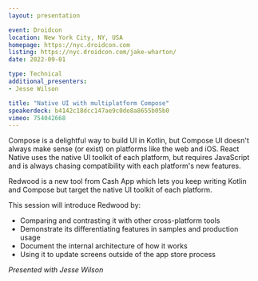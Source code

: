 ```yaml
---
layout: presentation

event: Droidcon
location: New York City, NY, USA
homepage: https://nyc.droidcon.com
listing: https://nyc.droidcon.com/jake-wharton/
date: 2022-09-01

type: Technical
additional_presenters:
- Jesse Wilson

title: "Native UI with multiplatform Compose"
speakerdeck: b4142c18dcc147ae9c0de8a8655b05b0
vimeo: 754042668
---
```


Compose is a delightful way to build UI in Kotlin, but Compose UI doesn't always make sense (or exist) on platforms like the web and iOS. React Native uses the native UI toolkit of each platform, but requires JavaScript and is always chasing compatibility with each platform's new features.

Redwood is a new tool from Cash App which lets you keep writing Kotlin and Compose but target the native UI toolkit of each platform.

This session will introduce Redwood by:
- Comparing and contrasting it with other cross-platform tools
- Demonstrate its differentiating features in samples and production usage
- Document the internal architecture of how it works
- Using it to update screens outside of the app store process

_Presented with Jesse Wilson_
